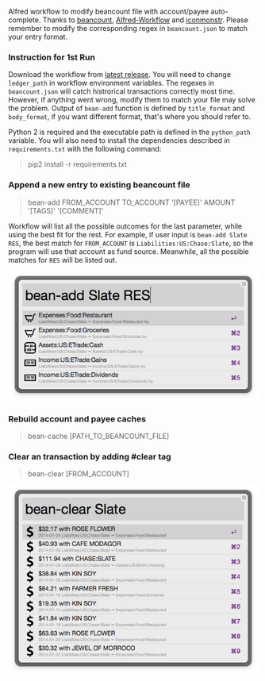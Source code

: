 Alfred workflow to modify beancount file with account/payee auto-complete. Thanks to [beancount](http://furius.ca/beancount/), [Alfred-Workflow](http://www.deanishe.net/alfred-workflow/) and [iconmonstr](http://iconmonstr.com/). Please remember to modify the corresponding regex in `beancount.json` to match your entry format.

### Instruction for 1st Run

Download the workflow from [latest release](https://github.com/blaulan/alfred-beancount/releases/latest). You will need to change `ledger_path` in workflow environment variables. The regexes in `beancount.json` will catch histrorical transactions correctly most time. However, if anything went wrong, modify them to match your file may solve the problem. Output of `bean-add` function is defined by `title_format` and `body_format`, if you want different format, that's where you should refer to. 

Python 2 is required and the executable path is defined in the `python_path` variable. You will also need to install the dependencies described in `requirements.txt` with the following command:

> pip2 install -r requirements.txt

### Append a new entry to existing beancount file

> bean-add FROM_ACCOUNT TO_ACCOUNT '[PAYEE]' AMOUNT '[TAGS]' '[COMMENT]'

Workflow will list all the possible outcomes for the last parameter, while using the best fit for the rest. For example, if user input is `bean-add Slate RES`, the best match for `FROM_ACCOUNT` is `Liabilities:US:Chase:Slate`, so the program will use that account as fund source. Meanwhile, all the possible matches for `RES` will be listed out. 

![bean-add](/screenshots/bean-add.png?raw=true)

### Rebuild account and payee caches

> bean-cache [PATH_TO_BEANCOUNT_FILE]

### Clear an transaction by adding #clear tag

> bean-clear [FROM_ACCOUNT]

![bean-clear](/screenshots/bean-clear.png?raw=true)
